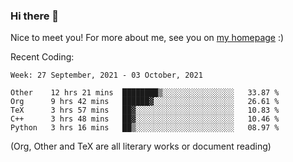 ### Hi there 👋

Nice to meet you! For more about me, see you on [my homepage](https://jiayipan.me) :)


Recent Coding:
<!--START_SECTION:waka-->
```text
Week: 27 September, 2021 - 03 October, 2021

Other    12 hrs 21 mins  ████████▒░░░░░░░░░░░░░░░░   33.87 % 
Org      9 hrs 42 mins   ██████▓░░░░░░░░░░░░░░░░░░   26.61 % 
TeX      3 hrs 57 mins   ██▓░░░░░░░░░░░░░░░░░░░░░░   10.83 % 
C++      3 hrs 48 mins   ██▓░░░░░░░░░░░░░░░░░░░░░░   10.46 % 
Python   3 hrs 16 mins   ██▒░░░░░░░░░░░░░░░░░░░░░░   08.97 % 
```
<!--END_SECTION:waka-->
(Org, Other and TeX are all literary works or document reading)
